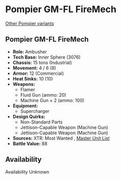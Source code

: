 # Pompier GM-FL FireMech 

[Other Pompier variants](../pompier.md) 

## Pompier GM-FL FireMech 

- **Role:** Ambusher 
- **Tech Base:** Inner Sphere (3076) 
- **Chassis:** 15 tons (Industrial) 
- **Movement:** 4 / 6 (8) 
- **Armor:** 12 (Commercial) 
- **Heat Sinks:** 10 (10) 
- **Weapons:** 
  - Flamer 
  - Fluid Gun (ammo: 20) 
  - Machine Gun × 2 (ammo: 100) 
- **Equipment:** 
  - Supercharger 
- **Design Quirks:** 
  - Non-Standard Parts 
  - Jettison-Capable Weapon (Machine Gun) 
  - Jettison-Capable Weapon (Machine Gun) 
- **Sources:** XTR: Most Wanted , [Master Unit List](http://masterunitlist.info/Unit/Details/5780) 
- **Battle Value:** 88 

## Availability 

Availability Unknown 

